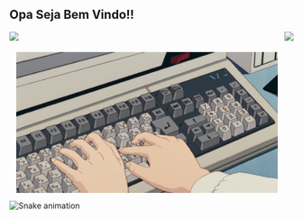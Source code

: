 ## Opa Seja Bem Vindo!!

<div>
  <img  height="180em" src="https://github-readme-stats.vercel.app/api?username=RiquelmiDev&show_icons=true&theme=dark#gh-dark-mode-only&include_all_commits=true&count_private=true"/>
  <img align="right" height="180em" src="https://github-readme-stats.vercel.app/api/top-langs/?username=RiquelmiDev&layout=compact&langs_count=16&theme=dark#gh-dark-mode-only"/>
</div>

<div  align="center"> 
  <div style="display: inline_block"><br>
    <img align="center" height="250" alt="coding-time" src="gif1.gif">
  </div>
</div>

![Snake animation](https://github.com/LuigiGF/LuigiGF/blob/output/github-contribution-grid-snake.svg)
